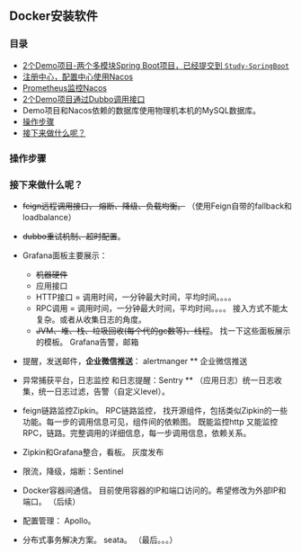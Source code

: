 ## Docker安装软件



### 目录
* [2个Demo项目-两个多模块Spring Boot项目，已经提交到 `Study-SpringBoot`](../Spring/Spring-Boot/Spring-Boot-New.md#多模块项目创建)
* [注册中心，配置中心使用Nacos](../Nacos/Nacos-Install-Docker.md)
* [Prometheus监控Nacos](../Nacos/Nacos-Prometheus.md)
* [2个Demo项目通过Dubbo调用接口](#操作步骤)
* Demo项目和Nacos依赖的数据库使用物理机本机的MySQL数据库。
* [操作步骤](#操作步骤)
* [接下来做什么呢？](#接下来做什么呢？)


### 操作步骤

### 接下来做什么呢？
* ~~feign远程调用接口， 熔断、降级、负载均衡。~~ （使用Feign自带的fallback和loadbalance）
* ~~dubbo重试机制、超时配置~~。 

* Grafana面板主要展示： 
    * ~~机器硬件~~
    * 应用接口
    * HTTP接口 = 调用时间，一分钟最大时间，平均时间。。。。
    * RPC调用 = 调用时间，一分钟最大时间，平均时间。。。。 接入方式不能太复杂。或者从收集日志的角度。
    * ~~JVM、堆、栈、垃圾回收(每个代的gc数等)、线程~~。 找一下这些面板展示的模板。
Grafana告警，邮箱    
* 提醒，发送邮件，**企业微信推送**： alertmanger **  企业微信推送
* 异常捕获平台，日志监控 和日志提醒：Sentry ** （应用日志）统一日志收集，统一日志过滤，告警（自定义level）。
* feign链路监控Zipkin。 RPC链路监控， 找开源组件，包括类似Zipkin的一些功能。每一步的调用信息可见，组件间的依赖图。
既能监控http 又能监控RPC，链路。完整调用的详细信息，每一步调用信息，依赖关系。
* Zipkin和Grafana整合，看板。
灰度发布

* 限流，降级，熔断：Sentinel
* Docker容器间通信。 目前使用容器的IP和端口访问的。希望修改为外部IP和端口。 （后续）
* 配置管理： Apollo。
* 分布式事务解决方案。 seata。 （最后。。。）



